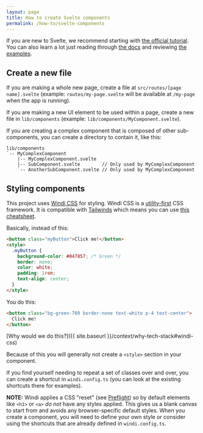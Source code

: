 ```yaml
---
layout: page
title: How to create Svelte components
permalink: /how-to/svelte-components
---
```


If you are new to Svelte, we recommend starting with [the official tutorial](https://svelte.dev/tutorial/basics). You can also learn a lot just reading through [the docs](https://svelte.dev/docs) and reviewing [the examples](https://svelte.dev/examples/hello-world).

## Create a new file

If you are making a whole new page, create a file at `src/routes/[page name].svelte` (example: `routes/my-page.svelte` will be available at `/my-page` when the app is running).

If you are making a new UI element to be used within a page, create a new file in `lib/components` (example: `lib/components/MyComponent.svelte`).

If you are creating a complex component that is composed of other sub-components, you can create a directory to contain it, like this:

```
lib/components
`-- MyComplexComponent
    |-- MyComplexComponent.svelte
    |-- SubComponent.svelte        // Only used by MyComplexComponent
    `-- AnotherSubComponent.svelte // Only used by MyComplexComponent
```

## Styling components

This project uses [Windi CSS](https://windicss.org/) for styling. Windi CSS is
a [utility-first](https://utilitycss.com/) CSS framework. It is compatible with
[Tailwinds](https://tailwindcss.com/) which means you can use [this
cheatsheet](https://tailwindcomponents.com/cheatsheet/).

Basically, instead of this:

```html
<button class="myButton">Click me!</button>
<style>
  .myButton {
    background-color: #047857; /* Green */
    border: none;
    color: white;
    padding: 1rem;
    text-align: center;
  }
</style>
```

You do this:

```html
<button class="bg-green-700 border-none text-white p-4 text-center">
  Click me!
</button>
```

[Why would we do this?]({{ site.baseurl }}/context/why-tech-stack#windi-css)

Because of this you will generally not create a `<style>` section in your component.

If you find yourself needing to repeat a set of classes over and over, you can create a shortcut in `windi.config.ts` (you can look at the existing shortcuts there for examples).

**NOTE:** Windi applies a CSS "reset" (see [Preflight](https://tailwindcss.com/docs/preflight)) so by default elements like `<h1>` or `<a>` _do not_ have any styles applied. This gives us a blank canvas to start from and avoids any browser-specific default styles. When you create a component, you will need to define your own style or consider using the shortcuts that are already defined in `windi.config.ts`.

